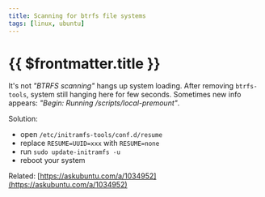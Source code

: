 ```yaml
---
title: Scanning for btrfs file systems
tags: [linux, ubuntu]
---
```

# {{ $frontmatter.title }}

It's not _"BTRFS scanning"_ hangs up system loading. After removing `btrfs-tools`, system still hanging here for few seconds. Sometimes new info appears: _"Begin: Running /scripts/local-premount"_.

Solution:

*   open `/etc/initramfs-tools/conf.d/resume`
*   replace `RESUME=UUID=xxx` with `RESUME=none`
*   run `sudo update-initramfs -u`
*   reboot your system

Related: [https://askubuntu.com/a/1034952](https://askubuntu.com/a/1034952)
